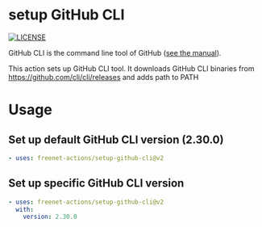 # setup GitHub CLI
[![LICENSE](https://img.shields.io/github/license/freenet-actions/setup-github-cli)](https://github.com/freenet-actions/setup-github-cli/blob/main/LICENSE)

GitHub CLI is the command line tool of GitHub ([see the manual](https://cli.github.com/manual/)).

This action sets up GitHub CLI tool. It downloads GitHub CLI binaries from https://github.com/cli/cli/releases and adds path to PATH

   
# Usage
## Set up default GitHub CLI version (2.30.0)
```yaml
- uses: freenet-actions/setup-github-cli@v2
```
## Set up specific GitHub CLI version
```yaml
- uses: freenet-actions/setup-github-cli@v2
  with:
    version: 2.30.0
```

